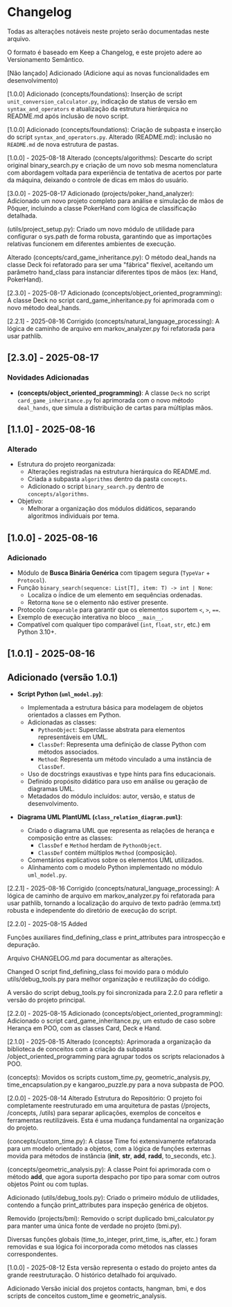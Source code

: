 # Changelog

Todas as alterações notáveis neste projeto serão documentadas neste arquivo.

O formato é baseado em Keep a Changelog,
e este projeto adere ao Versionamento Semântico.

[Não lançado]
Adicionado
(Adicione aqui as novas funcionalidades em desenvolvimento)

[1.0.0]
Adicionado
(concepts/foundations): Inserção de script `unit_conversion_calculator.py`, indicação de status de versão em `syntax_and_operators` e atualização da estrutura hierárquica no README.md após inclusão de novo script.

[1.0.0]
Adicionado
(concepts/foundations): Criação de subpasta e inserção do script `syntax_and_operators.py`.
Alterado
(README.md): inclusão no `README.md` de nova estrutura de pastas.

[1.0.0] - 2025-08-18
Alterado
(concepts/algorithms): Descarte do script original binary_search.py e criação de um novo sob mesma nomenclatura com abordagem voltada para experiência de tentativa de acertos por parte da máquina, deixando o controle de dicas em mãos do usuário.

[3.0.0] - 2025-08-17
Adicionado
(projects/poker_hand_analyzer): Adicionado um novo projeto completo para análise e simulação de mãos de Pôquer, incluindo a classe PokerHand com lógica de classificação detalhada.

(utils/project_setup.py): Criado um novo módulo de utilidade para configurar o sys.path de forma robusta, garantindo que as importações relativas funcionem em diferentes ambientes de execução.

Alterado
(concepts/card_game_inheritance.py): O método deal_hands na classe Deck foi refatorado para ser uma "fábrica" flexível, aceitando um parâmetro hand_class para instanciar diferentes tipos de mãos (ex: Hand, PokerHand).

[2.3.0] - 2025-08-17
Adicionado
(concepts/object_oriented_programming): A classe Deck no script card_game_inheritance.py foi aprimorada com o novo método deal_hands.

[2.2.1] - 2025-08-16
Corrigido
(concepts/natural_language_processing): A lógica de caminho de arquivo em markov_analyzer.py foi refatorada para usar pathlib.

## [2.3.0] - 2025-08-17

### Novidades Adicionadas

- **(concepts/object_oriented_programming)**: A classe `Deck` no script `card_game_inheritance.py` foi aprimorada com o novo método `deal_hands`, que simula a distribuição de cartas para múltiplas mãos.

## [1.1.0] - 2025-08-16

### Alterado

- Estrutura do projeto reorganizada:
  - Alterações registradas na estrutura hierárquica do README.md.
  - Criada a subpasta `algorithms` dentro da pasta `concepts`.
  - Adicionado o script `binary_search.py` dentro de `concepts/algorithms`.
- Objetivo:
  - Melhorar a organização dos módulos didáticos, separando algoritmos individuais por tema.

## [1.0.0] - 2025-08-16

### Adicionado

- Módulo de **Busca Binária Genérica** com tipagem segura (`TypeVar` + `Protocol`).
- Função `binary_search(sequence: List[T], item: T) -> int | None`:
  - Localiza o índice de um elemento em sequências ordenadas.
  - Retorna `None` se o elemento não estiver presente.
- Protocolo `Comparable` para garantir que os elementos suportem `<`, `>`, `==`.
- Exemplo de execução interativa no bloco `__main__`.
- Compatível com qualquer tipo comparável (`int`, `float`, `str`, etc.) em Python 3.10+.

## [1.0.1] - 2025-08-16

## Adicionado (versão 1.0.1)

- **Script Python (`uml_model.py`)**:
  - Implementada a estrutura básica para modelagem de objetos orientados a classes em Python.
  - Adicionadas as classes:
    - `PythonObject`: Superclasse abstrata para elementos representáveis em UML.
    - `ClassDef`: Representa uma definição de classe Python com métodos associados.
    - `Method`: Representa um método vinculado a uma instância de `ClassDef`.
  - Uso de docstrings exaustivas e type hints para fins educacionais.
  - Definido propósito didático para uso em análise ou geração de diagramas UML.
  - Metadados do módulo incluídos: autor, versão, e status de desenvolvimento.

- **Diagrama UML PlantUML (`class_relation_diagram.puml`)**:
  - Criado o diagrama UML que representa as relações de herança e composição entre as classes:
    - `ClassDef` e `Method` herdam de `PythonObject`.
    - `ClassDef` contém múltiplos `Method` (composição).
  - Comentários explicativos sobre os elementos UML utilizados.
  - Alinhamento com o modelo Python implementado no módulo `uml_model.py`.

[2.2.1] - 2025-08-16
Corrigido
(concepts/natural_language_processing): A lógica de caminho de arquivo em markov_analyzer.py foi refatorada para usar pathlib, tornando a localização do arquivo de texto padrão (emma.txt) robusta e independente do diretório de execução do script.

[2.2.0] - 2025-08-15
Added

Funções auxiliares find_defining_class e print_attributes para introspecção e depuração.

Arquivo CHANGELOG.md para documentar as alterações.

Changed
O script find_defining_class foi movido para o módulo utils/debug_tools.py para melhor organização e reutilização do código.

A versão do script debug_tools.py foi sincronizada para 2.2.0 para refletir a versão do projeto principal.

[2.2.0] - 2025-08-15
Adicionado
(concepts/object_oriented_programming): Adicionado o script card_game_inheritance.py, um estudo de caso sobre Herança em POO, com as classes Card, Deck e Hand.

[2.1.0] - 2025-08-15
Alterado
(concepts): Aprimorada a organização da biblioteca de conceitos com a criação da subpasta /object_oriented_programming para agrupar todos os scripts relacionados à POO.

(concepts): Movidos os scripts custom_time.py, geometric_analysis.py, time_encapsulation.py e kangaroo_puzzle.py para a nova subpasta de POO.

[2.0.0] - 2025-08-14
Alterado
Estrutura do Repositório: O projeto foi completamente reestruturado em uma arquitetura de pastas (/projects, /concepts, /utils) para separar aplicações, exemplos de conceitos e ferramentas reutilizáveis. Esta é uma mudança fundamental na organização do projeto.

(concepts/custom_time.py): A classe Time foi extensivamente refatorada para um modelo orientado a objetos, com a lógica de funções externas movida para métodos de instância (**init**, **str**, **add**, **radd**, to_seconds, etc.).

(concepts/geometric_analysis.py): A classe Point foi aprimorada com o método **add**, que agora suporta despacho por tipo para somar com outros objetos Point ou com tuplas.

Adicionado
(utils/debug_tools.py): Criado o primeiro módulo de utilidades, contendo a função print_attributes para inspeção genérica de objetos.

Removido
(projects/bmi): Removido o script duplicado bmi_calculator.py para manter uma única fonte de verdade no projeto (bmi.py).

Diversas funções globais (time_to_integer, print_time, is_after, etc.) foram removidas e sua lógica foi incorporada como métodos nas classes correspondentes.

[1.0.0] - 2025-08-12
Esta versão representa o estado do projeto antes da grande reestruturação. O histórico detalhado foi arquivado.

Adicionado
Versão inicial dos projetos contacts, hangman, bmi, e dos scripts de conceitos custom_time e geometric_analysis.
